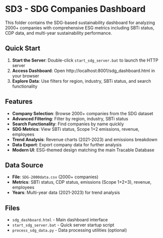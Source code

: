 # SD3 - SDG Companies Dashboard

This folder contains the SDG-based sustainability dashboard for analyzing 2000+ companies with comprehensive ESG metrics including SBTi status, CDP data, and multi-year sustainability performance.

## Quick Start

1. **Start the Server**: Double-click `start_sdg_server.bat` to launch the HTTP server
2. **Access Dashboard**: Open http://localhost:8001/sdg_dashboard.html in your browser
3. **Explore Data**: Use filters for region, industry, SBTi status, and search functionality

## Features

- **Company Selection**: Browse 2000+ companies from the SDG dataset
- **Advanced Filtering**: Filter by region, industry, SBTi status
- **Search Functionality**: Find companies by name quickly  
- **SDG Metrics**: View SBTi status, Scope 1+2 emissions, revenue, employees
- **Trend Analysis**: Revenue charts (2021-2023) and emissions breakdown
- **Data Export**: Export company data for further analysis
- **Modern UI**: ESG-themed design matching the main Tracable Database

## Data Source

- **File**: `SDG-2000data.csv` (2000+ companies)
- **Metrics**: SBTi status, CDP status, emissions (Scope 1+2+3), revenue, employees
- **Years**: Multi-year data (2021-2023) for trend analysis

## Files

- `sdg_dashboard.html` - Main dashboard interface
- `start_sdg_server.bat` - Quick server startup script
- `process_sdg_data.py` - Data processing utilities (optional)
